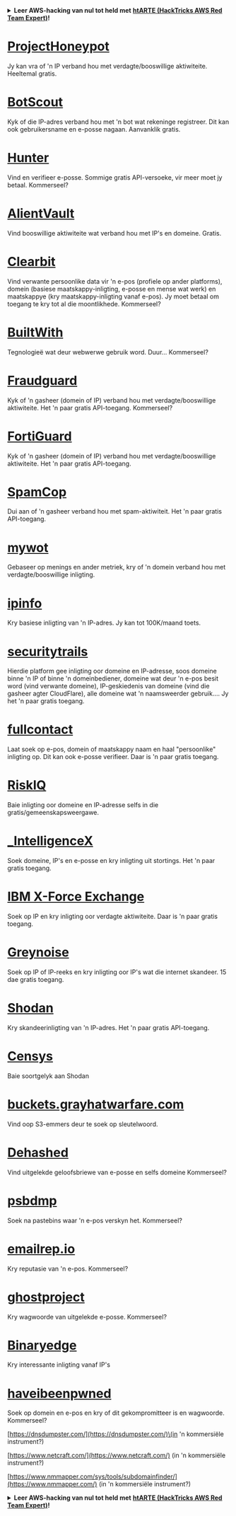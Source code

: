 <details>

<summary><strong>Leer AWS-hacking van nul tot held met</strong> <a href="https://training.hacktricks.xyz/courses/arte"><strong>htARTE (HackTricks AWS Red Team Expert)</strong></a><strong>!</strong></summary>

Ander maniere om HackTricks te ondersteun:

* As jy jou **maatskappy geadverteer wil sien in HackTricks** of **HackTricks in PDF wil aflaai**, kyk na die [**SUBSCRIPTION PLANS**](https://github.com/sponsors/carlospolop)!
* Kry die [**amptelike PEASS & HackTricks swag**](https://peass.creator-spring.com)
* Ontdek [**The PEASS Family**](https://opensea.io/collection/the-peass-family), ons versameling eksklusiewe [**NFTs**](https://opensea.io/collection/the-peass-family)
* **Sluit aan by die** 💬 [**Discord-groep**](https://discord.gg/hRep4RUj7f) of die [**telegram-groep**](https://t.me/peass) of **volg** ons op **Twitter** 🐦 [**@hacktricks_live**](https://twitter.com/hacktricks_live)**.**
* **Deel jou hacking-truuks deur PR's in te dien by die** [**HackTricks**](https://github.com/carlospolop/hacktricks) en [**HackTricks Cloud**](https://github.com/carlospolop/hacktricks-cloud) GitHub-opslagplekke.

</details>


# [ProjectHoneypot](https://www.projecthoneypot.org/)

Jy kan vra of 'n IP verband hou met verdagte/booswillige aktiwiteite. Heeltemal gratis.

# [**BotScout**](http://botscout.com/api.htm)

Kyk of die IP-adres verband hou met 'n bot wat rekeninge registreer. Dit kan ook gebruikersname en e-posse nagaan. Aanvanklik gratis.

# [Hunter](https://hunter.io/)

Vind en verifieer e-posse.
Sommige gratis API-versoeke, vir meer moet jy betaal.
Kommerseel?

# [AlientVault](https://otx.alienvault.com/api)

Vind booswillige aktiwiteite wat verband hou met IP's en domeine. Gratis.

# [Clearbit](https://dashboard.clearbit.com/)

Vind verwante persoonlike data vir 'n e-pos \(profiele op ander platforms\), domein \(basiese maatskappy-inligting, e-posse en mense wat werk\) en maatskappye \(kry maatskappy-inligting vanaf e-pos\).
Jy moet betaal om toegang te kry tot al die moontlikhede.
Kommerseel?

# [BuiltWith](https://builtwith.com/)

Tegnologieë wat deur webwerwe gebruik word. Duur...
Kommerseel?

# [Fraudguard](https://fraudguard.io/)

Kyk of 'n gasheer \(domein of IP\) verband hou met verdagte/booswillige aktiwiteite. Het 'n paar gratis API-toegang.
Kommerseel?

# [FortiGuard](https://fortiguard.com/)

Kyk of 'n gasheer \(domein of IP\) verband hou met verdagte/booswillige aktiwiteite. Het 'n paar gratis API-toegang.

# [SpamCop](https://www.spamcop.net/)

Dui aan of 'n gasheer verband hou met spam-aktiwiteit. Het 'n paar gratis API-toegang.

# [mywot](https://www.mywot.com/)

Gebaseer op menings en ander metriek, kry of 'n domein verband hou met verdagte/booswillige inligting.

# [ipinfo](https://ipinfo.io/)

Kry basiese inligting van 'n IP-adres. Jy kan tot 100K/maand toets.

# [securitytrails](https://securitytrails.com/app/account)

Hierdie platform gee inligting oor domeine en IP-adresse, soos domeine binne 'n IP of binne 'n domeinbediener, domeine wat deur 'n e-pos besit word \(vind verwante domeine\), IP-geskiedenis van domeine \(vind die gasheer agter CloudFlare\), alle domeine wat 'n naamsweerder gebruik....
Jy het 'n paar gratis toegang.

# [fullcontact](https://www.fullcontact.com/)

Laat soek op e-pos, domein of maatskappy naam en haal "persoonlike" inligting op. Dit kan ook e-posse verifieer. Daar is 'n paar gratis toegang.

# [RiskIQ](https://www.spiderfoot.net/documentation/)

Baie inligting oor domeine en IP-adresse selfs in die gratis/gemeenskapsweergawe.

# [\_IntelligenceX](https://intelx.io/)

Soek domeine, IP's en e-posse en kry inligting uit stortings. Het 'n paar gratis toegang.

# [IBM X-Force Exchange](https://exchange.xforce.ibmcloud.com/)

Soek op IP en kry inligting oor verdagte aktiwiteite. Daar is 'n paar gratis toegang.

# [Greynoise](https://viz.greynoise.io/)

Soek op IP of IP-reeks en kry inligting oor IP's wat die internet skandeer. 15 dae gratis toegang.

# [Shodan](https://www.shodan.io/)

Kry skandeerinligting van 'n IP-adres. Het 'n paar gratis API-toegang.

# [Censys](https://censys.io/)

Baie soortgelyk aan Shodan

# [buckets.grayhatwarfare.com](https://buckets.grayhatwarfare.com/)

Vind oop S3-emmers deur te soek op sleutelwoord.

# [Dehashed](https://www.dehashed.com/data)

Vind uitgelekde geloofsbriewe van e-posse en selfs domeine
Kommerseel?

# [psbdmp](https://psbdmp.ws/)

Soek na pastebins waar 'n e-pos verskyn het. Kommerseel?

# [emailrep.io](https://emailrep.io/key)

Kry reputasie van 'n e-pos. Kommerseel?

# [ghostproject](https://ghostproject.fr/)

Kry wagwoorde van uitgelekde e-posse. Kommerseel?

# [Binaryedge](https://www.binaryedge.io/)

Kry interessante inligting vanaf IP's

# [haveibeenpwned](https://haveibeenpwned.com/)

Soek op domein en e-pos en kry of dit gekompromitteer is en wagwoorde. Kommerseel?

[https://dnsdumpster.com/](https://dnsdumpster.com/)\(in 'n kommersiële instrument?\)

[https://www.netcraft.com/](https://www.netcraft.com/) \(in 'n kommersiële instrument?\)

[https://www.nmmapper.com/sys/tools/subdomainfinder/](https://www.nmmapper.com/) \(in 'n kommersiële instrument?\)



<details>

<summary><strong>Leer AWS-hacking van nul tot held met</strong> <a href="https://training.hacktricks.xyz/courses/arte"><strong>htARTE (HackTricks AWS Red Team Expert)</strong></a><strong>!</strong></summary>

Ander maniere om HackTricks te ondersteun:

* As jy jou **maatskappy geadverteer wil sien in HackTricks** of **HackTricks in PDF wil aflaai**, kyk na die [**SUBSCRIPTION PLANS**](https://github.com/sponsors/carlospolop)!
* Kry die [**amptelike PEASS & HackTricks swag**](https://peass.creator-spring.com)
* Ontdek [**The PEASS Family**](https://opensea.io/collection/the-peass-family), ons versameling eksklusiewe [**NFTs**](https://opensea.io/collection/the-peass-family)
* **Sluit aan by die** 💬 [**Discord-groep**](https://discord.gg/hRep4RUj7f) of die [**telegram-groep**](https://t.me/peass) of **volg** ons op **Twitter** 🐦 [**@hacktricks_live**](https://twitter.com/hacktricks_live)**.**
* **Deel jou hacking-truuks deur PR's in te dien by die** [**HackTricks**](https://github.com/carlospolop/hacktricks) en [**HackTricks Cloud**](https://github.com/carlospolop/hacktricks-cloud) GitHub-opslagplekke.

</details>
